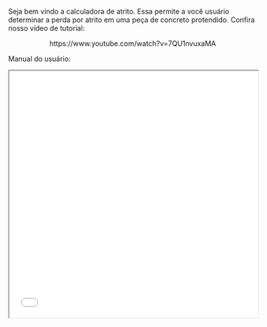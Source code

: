 Seja bem vindo a calculadora de atrito. Essa permite a você usuário determinar a perda por atrito em uma peça de concreto protendido. Confira nosso vídeo de tutorial:  

<center> https://www.youtube.com/watch?v=7QU1nvuxaMA </center>     

Manual do usuário:  

<center> <iframe src="/uploads/media/default/0001/01/540cb75550adf33f281f29132dddd14fded85bfc.pdf" width="100%" height="500px"></iframe> </center>   
